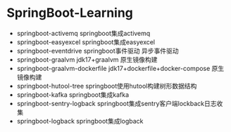 # SpringBoot-Learning

* springboot-activemq  springboot集成activemq
* springboot-easyexcel springboot集成easyexcel
* springboot-eventdrive springboot事件驱动 异步事件驱动
* springboot-graalvm jdk17+graalvm 原生镜像构建
* springboot-graalvm-dockerfile  jdk17+dockerfile+docker-compose 原生镜像构建
* springboot-hutool-tree springboot使用hutool构建树形数据结构
* springboot-kafka springboot集成kafka
* springboot-sentry-logback springboot集成sentry客户端lockback日志收集
* springboot-logback springboot集成logback
